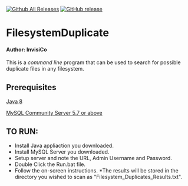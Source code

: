 [![Github All Releases](https://img.shields.io/github/downloads/InvisiCoder/FilesystemDuplicate/total.svg?maxAge=2592000)](https://github.com/InvisiCoder/FilesystemDuplicate/releases)
[![GitHub release](https://img.shields.io/github/release/InvisiCoder/FilesystemDuplicate.svg?maxAge=2592000)](https://github.com/InvisiCoder/FilesystemDuplicate/releases)
# FilesystemDuplicate
#### Author: InvisiCo 

This is a _command line_ program that can be used to search for possible duplicate files in any filesystem.

## Prerequisites
[Java 8](https://java.com/en/download)

[MySQL Community Server 5.7 or above](https://dev.mysql.com/downloads/mysql)

## TO RUN:
* Install Java appliaction you downloaded.
* Install MySQL Server you downloaded.
* Setup server and note the URL, Admin Username and Password.
* Double Click the Run.bat file.
* Follow the on-screen instructions.
*The results will be stored in the directory you wished to scan as "Filesystem_Duplicates_Results.txt".
